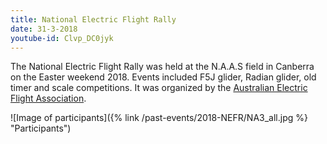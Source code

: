```yaml
---
title: National Electric Flight Rally
date: 31-3-2018
youtube-id: Clvp_DC0jyk
---
```

The National Electric Flight Rally was held at the N.A.A.S field in Canberra
on the Easter weekend 2018. Events included F5J glider, Radian glider, old
timer and scale competitions. It was organized by the [Australian Electric
Flight Association](http://www.aefanet.com). 

![Image of participants]({% link /past-events/2018-NEFR/NA3_all.jpg %} "Participants")




